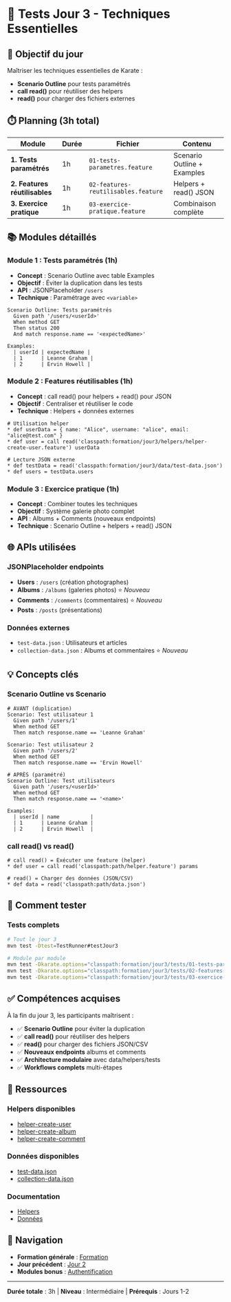 # 🧪 Tests Jour 3 - Techniques Essentielles

## 🎯 Objectif du jour

Maîtriser les techniques essentielles de Karate :
- **Scenario Outline** pour tests paramétrés
- **call read()** pour réutiliser des helpers
- **read()** pour charger des fichiers externes

## ⏱️ Planning (3h total)

| Module | Durée | Fichier | Contenu |
|--------|-------|---------|---------|
| **1. Tests paramétrés** | 1h | `01-tests-parametres.feature` | Scenario Outline + Examples |
| **2. Features réutilisables** | 1h | `02-features-reutilisables.feature` | Helpers + read() JSON |
| **3. Exercice pratique** | 1h | `03-exercice-pratique.feature` | Combinaison complète |

## 📚 Modules détaillés

### **Module 1 : Tests paramétrés (1h)**
- **Concept** : Scenario Outline avec table Examples
- **Objectif** : Éviter la duplication dans les tests
- **API** : JSONPlaceholder `/users`
- **Technique** : Paramétrage avec `<variable>`

```gherkin
Scenario Outline: Tests paramétrés
  Given path '/users/<userId>'
  When method GET
  Then status 200
  And match response.name == '<expectedName>'
  
Examples:
  | userId | expectedName |
  | 1      | Leanne Graham |
  | 2      | Ervin Howell |
```

### **Module 2 : Features réutilisables (1h)**
- **Concept** : call read() pour helpers + read() pour JSON
- **Objectif** : Centraliser et réutiliser le code
- **Technique** : Helpers + données externes

```gherkin
# Utilisation helper
* def userData = { name: "Alice", username: "alice", email: "alice@test.com" }
* def user = call read('classpath:formation/jour3/helpers/helper-create-user.feature') userData

# Lecture JSON externe
* def testData = read('classpath:formation/jour3/data/test-data.json')
* def users = testData.users
```

### **Module 3 : Exercice pratique (1h)**
- **Concept** : Combiner toutes les techniques
- **Objectif** : Système galerie photo complet
- **API** : Albums + Comments (nouveaux endpoints)
- **Technique** : Scenario Outline + helpers + read() JSON

## 🌐 APIs utilisées

### **JSONPlaceholder endpoints**
- **Users** : `/users` (création photographes)
- **Albums** : `/albums` (galeries photos) ⭐ *Nouveau*
- **Comments** : `/comments` (commentaires) ⭐ *Nouveau*
- **Posts** : `/posts` (présentations)

### **Données externes**
- `test-data.json` : Utilisateurs et articles
- `collection-data.json` : Albums et commentaires ⭐ *Nouveau*

## 💡 Concepts clés

### **Scenario Outline vs Scenario**
```gherkin
# AVANT (duplication)
Scenario: Test utilisateur 1
  Given path '/users/1'
  When method GET
  Then match response.name == 'Leanne Graham'

Scenario: Test utilisateur 2  
  Given path '/users/2'
  When method GET
  Then match response.name == 'Ervin Howell'

# APRÈS (paramétré)
Scenario Outline: Test utilisateurs
  Given path '/users/<userId>'
  When method GET
  Then match response.name == '<name>'
  
Examples:
  | userId | name          |
  | 1      | Leanne Graham |
  | 2      | Ervin Howell  |
```

### **call read() vs read()**
```gherkin
# call read() = Exécuter une feature (helper)
* def user = call read('classpath:path/helper.feature') params

# read() = Charger des données (JSON/CSV)
* def data = read('classpath:path/data.json')
```

## 🚀 Comment tester

### **Tests complets**
```bash
# Tout le jour 3
mvn test -Dtest=TestRunner#testJour3

# Module par module
mvn test -Dkarate.options="classpath:formation/jour3/tests/01-tests-parametres.feature"
mvn test -Dkarate.options="classpath:formation/jour3/tests/02-features-reutilisables.feature"
mvn test -Dkarate.options="classpath:formation/jour3/tests/03-exercice-pratique.feature"
```

## ✅ Compétences acquises

À la fin du jour 3, les participants maîtrisent :
- ✅ **Scenario Outline** pour éviter la duplication
- ✅ **call read()** pour réutiliser des helpers
- ✅ **read()** pour charger des fichiers JSON/CSV
- ✅ **Nouveaux endpoints** albums et comments
- ✅ **Architecture modulaire** avec data/helpers/tests
- ✅ **Workflows complets** multi-étapes

## 📖 Ressources

### **Helpers disponibles**
- [helper-create-user](../helpers/helper-create-user.feature)
- [helper-create-album](../helpers/helper-create-album.feature)
- [helper-create-comment](../helpers/helper-create-comment.feature)

### **Données disponibles**
- [test-data.json](../data/test-data.json)
- [collection-data.json](../data/collection-data.json)

### **Documentation**
- [Helpers](../helpers/README.md)
- [Données](../data/README.md)

## 🔗 Navigation

- **Formation générale** : [Formation](../../README.md)
- **Jour précédent** : [Jour 2](../../jour2/README.md)
- **Modules bonus** : [Authentification](../../../modules-bonus/)

---

**Durée totale** : 3h | **Niveau** : Intermédiaire | **Prérequis** : Jours 1-2